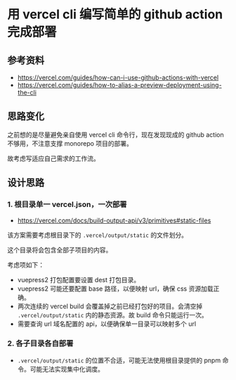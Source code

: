 # 用 vercel cli 编写简单的 github action 完成部署

## 参考资料

- https://vercel.com/guides/how-can-i-use-github-actions-with-vercel
- https://vercel.com/guides/how-to-alias-a-preview-deployment-using-the-cli

## 思路变化

之前想的是尽量避免亲自使用 vercel cli 命令行，现在发现现成的 github action 不够用，不注意支撑 monorepo 项目的部署。

故考虑写适应自己需求的工作流。

## 设计思路

### 1. 根目录单一 vercel.json，一次部署

- https://vercel.com/docs/build-output-api/v3/primitives#static-files

该方案需要考虑根目录下的 `.vercel/output/static` 的文件划分。

这个目录将会包含全部子项目的内容。

考虑项如下：

- vuepress2 打包配置要设置 dest 打包目录。
- vuepress2 可能还要配置 base 路径，以便映射 url，确保 css 资源加载正确。
- 两次连续的 vercel build 会覆盖掉之前已经打包好的项目。会清空掉 `.vercel/output/static` 内的静态资源。故 build 命令只能运行一次。
- 需要查询 url 域名配置的 api，以便确保单一目录可以映射多个 url

### 2. 各子目录各自部署

- `.vercel/output/static` 的位置不合适，可能无法使用根目录提供的 pnpm 命令。可能无法实现集中化调度。
